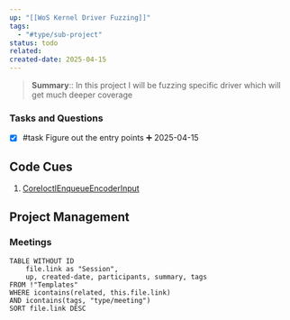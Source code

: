 ```yaml
---
up: "[[WoS Kernel Driver Fuzzing]]"
tags:
  - "#type/sub-project"
status: todo
related:
created-date: 2025-04-15
---
```


> **Summary**:: In this project I will be fuzzing specific driver which will get much deeper coverage 


### Tasks and Questions

- [x] #task Figure out the entry points ➕ 2025-04-15

## Code Cues

1. [CoreIoctlEnqueueEncoderInput](http://win-0222:8080/source/xref/SC8480X.WP_GL.1.0/camera/rel/11.1/CamZ/Drivers/KMD/JpegE/src/JpegQueue.c#802)


## Project Management

### Meetings

```dataview
TABLE WITHOUT ID
	file.link as "Session",
	up, created-date, participants, summary, tags
FROM !"Templates"
WHERE icontains(related, this.file.link)
AND icontains(tags, "type/meeting")
SORT file.link DESC
```
